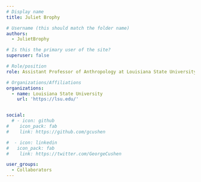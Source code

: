 ```yaml
---
# Display name
title: Juliet Brophy

# Username (this should match the folder name)
authors:
  - JulietBrophy

# Is this the primary user of the site?
superuser: false

# Role/position
role: Assistant Professor of Anthropology at Louisiana State University

# Organizations/Affiliations
organizations:
  - name: Louisiana State University
    url: 'https://lsu.edu/'


social:
  # - icon: github
#    icon_pack: fab
#    link: https://github.com/gcushen

#  - icon: linkedin
#   icon_pack: fab
#    link: https://twitter.com/GeorgeCushen

user_groups:
  - Collaborators
---
```

